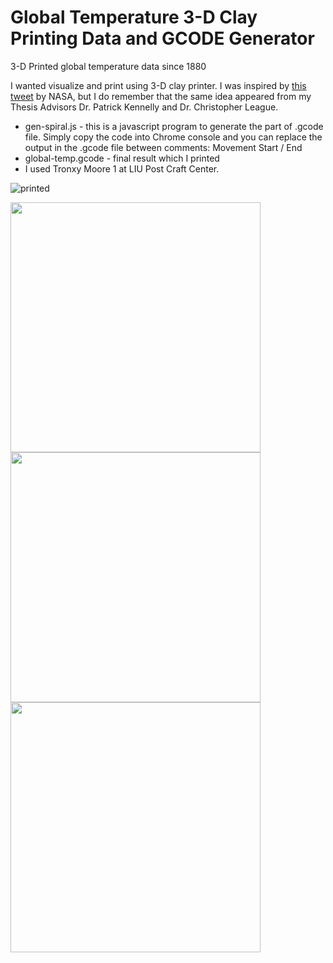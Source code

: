 # Global Temperature 3-D Clay Printing Data and GCODE Generator
3-D Printed global temperature data since 1880

I wanted visualize and print using 3-D clay printer. I was inspired by [this tweet](https://twitter.com/nasaclimate/status/1504197492572712960?lang=en) by NASA, but I do remember that the same idea appeared from my Thesis Advisors Dr. Patrick Kennelly and Dr. Christopher League.

- gen-spiral.js - this is a javascript program to generate the part of .gcode file. Simply copy the code into Chrome console and you can replace the output in the .gcode file between comments: Movement Start / End
- global-temp.gcode - final result which I printed
- I used Tronxy Moore 1 at LIU Post Craft Center.



![printed](https://user-images.githubusercontent.com/396816/196073327-aff6ee43-73f1-4af5-97ff-155fa923264b.gif)

<img src=https://user-images.githubusercontent.com/396816/196073332-a069b5dd-8024-4176-a881-4b30cf9176e4.jpg width=400px>

<img src=https://user-images.githubusercontent.com/396816/196073314-f1b9e8d1-9be8-45f0-b4c2-87dc2a664b63.jpg width=400px>


<img src=https://user-images.githubusercontent.com/396816/196073361-5bf49684-c439-4552-bab0-919486468e4f.gif width=400px>
